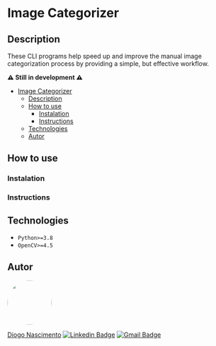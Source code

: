# Image Categorizer

## Description
These CLI programs help speed up and improve the manual image categorization process by providing a simple, but effective workflow. 

**:warning: Still in development :warning:**

- [Image Categorizer](#image-categorizer)
  - [Description](#description)
  - [How to use](#how-to-use)
    - [Instalation](#instalation)
    - [Instructions](#instructions)
  - [Technologies](#technologies)
  - [Autor](#autor)


## How to use

### Instalation

### Instructions

## Technologies

- `Python>=3.8`
- `OpenCV>=4.5`

## Autor

<a href="https://github.com/Diogo364" >
 <img style="border-radius: 50%;" src="https://avatars.githubusercontent.com/u/44041957?s=400&u=44d208aa5d0b6df75c0bb60e2583fe6015cc0ed0&v=4" width="100px;" alt=""/>
</a>
<br>

[Diogo Nascimento](https://github.com/Diogo364)
[![Linkedin Badge](https://img.shields.io/badge/-Diogo-blue?style=flat-square&logo=Linkedin&logoColor=white&link=https://www.linkedin.com/in/diogo-telheiro-do-nascimento/)](https://www.linkedin.com/in/diogo-telheiro-do-nascimento/) 
[![Gmail Badge](https://img.shields.io/badge/-diogotnascimento94@gmail.com-c14438?style=flat-square&logo=Gmail&logoColor=white&link=mailto:diogotnascimento94@gmail.com)](mailto:diogotnascimento94@gmail.com)